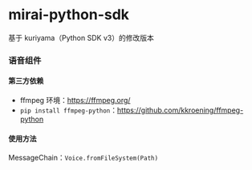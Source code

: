 # mirai-python-sdk
基于 kuriyama（Python SDK v3）的修改版本
### 语音组件
#### 第三方依赖
- ffmpeg 环境：https://ffmpeg.org/
- `pip install ffmpeg-python`：https://github.com/kkroening/ffmpeg-python
#### 使用方法
MessageChain：`Voice.fromFileSystem(Path)`
